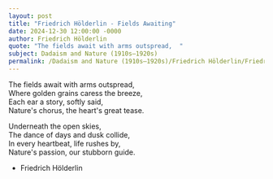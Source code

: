 ```yaml
---
layout: post
title: "Friedrich Hölderlin - Fields Awaiting"
date: 2024-12-30 12:00:00 -0000
author: Friedrich Hölderlin
quote: "The fields await with arms outspread,  "
subject: Dadaism and Nature (1910s–1920s)
permalink: /Dadaism and Nature (1910s–1920s)/Friedrich Hölderlin/Friedrich Hölderlin - Fields Awaiting
---
```


The fields await with arms outspread,  
Where golden grains caress the breeze,  
Each ear a story, softly said,  
Nature's chorus, the heart's great tease.
  
Underneath the open skies,  
The dance of days and dusk collide,  
In every heartbeat, life rushes by,  
Nature's passion, our stubborn guide.


- Friedrich Hölderlin
